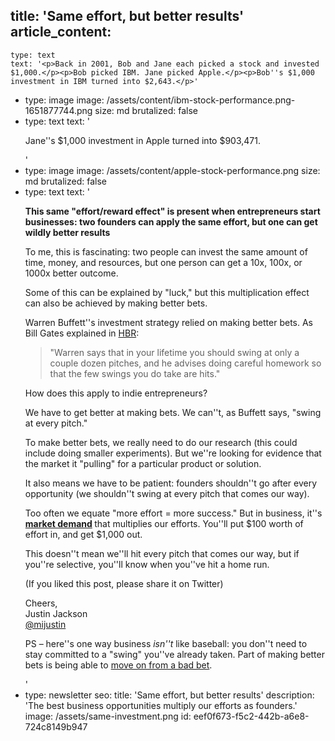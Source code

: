 title: 'Same effort, but better results'
article_content:
  -
    type: text
    text: '<p>Back in 2001, Bob and Jane each picked a stock and invested $1,000.</p><p>Bob picked IBM. Jane picked Apple.</p><p>Bob''s $1,000 investment in IBM turned into $2,643.</p>'
  -
    type: image
    image: /assets/content/ibm-stock-performance.png-1651877744.png
    size: md
    brutalized: false
  -
    type: text
    text: '<p>Jane''s $1,000 investment in Apple turned into $903,471.</p>'
  -
    type: image
    image: /assets/content/apple-stock-performance.png
    size: md
    brutalized: false
  -
    type: text
    text: '<p><strong>This same "effort/reward effect" is present when entrepreneurs start businesses: two founders can apply the same effort, but one can get wildly better results</strong></p><p>To me, this is fascinating: two people can invest the same amount of time, money, and resources, but one person can get a 10x, 100x, or 1000x better outcome.</p><p>Some of this can be explained by "luck," but this multiplication effect can also be achieved by making better bets.</p><p>Warren Buffett''s investment strategy relied on making better bets. As Bill Gates explained in <a href="https://hbr.org/1996/01/what-i-learned-from-warren-buffett">HBR</a>:</p><blockquote><p>"Warren says that in your lifetime you should swing at only a couple dozen pitches, and he advises doing careful homework so that the few swings you do take are hits."</p></blockquote><p>How does this apply to indie entrepreneurs?</p><p>We have to get better at making bets. We can''t, as Buffett says, "swing at every pitch."</p><p>To make better bets, we really need to do our research (this could include doing smaller experiments). But we''re looking for evidence that the market it "pulling" for a particular product or solution.</p><p>It also means we have to be patient: founders shouldn''t go after every opportunity (we shouldn''t swing at every pitch that comes our way).</p><p>Too often we equate "more effort = more success." But in business, it''s <strong><a href="https://justinjackson.ca/misconceptions">market demand</a> </strong>that multiplies our efforts. You''ll put $100 worth of effort in, and get $1,000 out.</p><p>This doesn''t mean we''ll hit every pitch that comes our way, but if you''re selective, you''ll know when you''ve hit a home run.</p><p>(If you liked this post, please share it on Twitter)</p><p>Cheers,<br>Justin Jackson<br><a href="https://twitter.com/mijustin">@mijustin</a></p><p>PS – here''s one way business <em>isn''t</em> like baseball: you don''t need to stay committed to a "swing" you''ve already taken. Part of making better bets is being able to <a href="https://justinjackson.ca/moving-on">move on from a bad bet</a>.</p>'
  -
    type: newsletter
seo:
  title: 'Same effort, but better results'
  description: 'The best business opportunities multiply our efforts as founders.'
  image: /assets/same-investment.png
id: eef0f673-f5c2-442b-a6e8-724c8149b947
